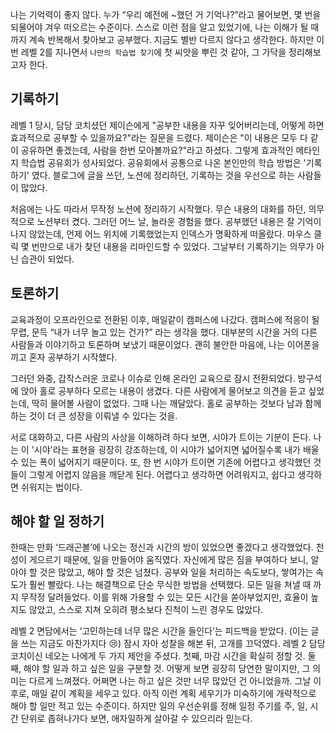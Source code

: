 나는 기억력이 좋지 않다. 누가 “우리 예전에 ~했던 거 기억나?”라고 물어보면, 몇 번을 되물어야 겨우 떠오르는 수준이다. 스스로 이런 점을 알고 있었기에, 나는 이해가 될 때까지 계속 반복해서 찾아보고 공부했다. 지금도 별반 다르지 않다고 생각한다. 하지만 이번 레벨 2를 지나면서 `나만의 학습법 찾기`에 첫 씨앗을 뿌린 것 같아, 그 가닥을 정리해보고자 한다.

## 기록하기

레벨 1 당시, 담당 코치셨던 제이슨에게 "공부한 내용을 자꾸 잊어버리는데, 어떻게 하면 효과적으로 공부할 수 있을까요?"라는 질문을 드렸다. 제이슨은 "이 내용은 모두 다 같이 공유하면 좋겠는데, 사람을 한번 모아볼까요?"라고 하셨다. 그렇게 효과적인 메타인지 학습법 공유회가 성사되었다. 공유회에서 공통으로 나온 본인만의 학습 방법은 '기록하기' 였다. 블로그에 글을 쓰던, 노션에 정리하던, 기록하는 것을 우선으로 하는 사람들이 많았다. 

처음에는 나도 따라서 무작정 노션에 정리하기 시작했다. 무슨 내용의 대화를 하던, 의무적으로 노션부터 켰다. 그러던 어느 날, 놀라운 경험을 했다. 공부했던 내용은 잘 기억이 나지 않았는데, 언제 어느 위치에 기록했었는지 인덱스가 명확하게 떠올랐다. 마우스 클릭 몇 번만으로 내가 찾던 내용을 리마인드할 수 있었다. 그날부터 기록하기는 의무가 아닌 습관이 되었다. 

## 토론하기

교육과정이 오프라인으로 전환된 이후, 매일같이 캠퍼스에 나갔다. 캠퍼스에 적응이 될 무렵, 문득 “내가 너무 놀고 있는 건가?” 라는 생각을 했다. 대부분의 시간을 거의 다른 사람들과 이야기하고 토론하며 보냈기 때문이었다. 괜히 불안한 마음에, 나는 이어폰을 끼고 혼자 공부하기 시작했다.

그러던 와중, 갑작스러운 코로나 이슈로 인해 온라인 교육으로 잠시 전환되었다. 방구석에 앉아 홀로 공부하다 모르는 내용이 생겼다. 다른 사람에게 물어보고 의견을 듣고 싶었는데, 딱히 물어볼 사람이 없었다. 그때 나는 깨달았다. 홀로 공부하는 것보다 남과 함께하는 것이 더 큰 성장을 이뤄낼 수 있다는 것을.

서로 대화하고, 다른 사람의 사상을 이해하려 하다 보면, 시야가 트이는 기분이 든다. 나는 이 '시야'라는 표현을 굉장히 강조하는데, 이 시야가 넓어지면 넓어질수록 내가 배울 수 있는 폭이 넓어지기 때문이다. 또, 한 번 시야가 트이면 기존에 어렵다고 생각했던 것들이 그렇게 어렵지 않음을 깨닫게 된다. 어렵다고 생각하면 어려워지고, 쉽다고 생각하면 쉬워지는 법이다.

## 해야 할 일 정하기

한때는 만화 ‘드래곤볼’에 나오는 정신과 시간의 방이 있었으면 좋겠다고 생각했었다. 천성이 게으르기 때문에, 일을 만들어야 움직였다. 자신에게 많은 짐을 부여하다 보니, 알아야 할 것은 많았고, 해야 할 것은 넘쳤다. 공부와 일을 처리하는 속도보다, 쌓여가는 속도가 훨씬 빨랐다. 나는 해결책으로 단순 무식한 방법을 선택했다. 모든 일을 쳐낼 때 까지 무작정 달려들었다. 이를 위해 가용할 수 있는 모든 시간을 쏟아부었지만, 효율이 높지도 않았고, 스스로 지쳐 오히려 평소보다 진척이 느린 경우도 많았다.

레벨 2 면담에서는 ‘고민하는데 너무 많은 시간을 들인다’는 피드백을 받았다. (이는 글을 쓰는 지금도 마찬가지다 😢) 잠시 자아 성찰을 해본 뒤, 고개를 끄덕였다. 레벨 2 담당 코치이신 네오는 나에게 두 가지 제안을 주셨다. 첫째, 마감 시간을 확실히 정할 것. 둘째, 해야 할 일과 하고 싶은 일을 구분할 것. 어떻게 보면 굉장히 당연한 말이지만, 그 의미는 다르게 느껴졌다. 어쩌면 나는 하고 싶은 것만 너무 많았던 건 아니었을까. 그날 이후로, 매일 같이 계획을 세우고 있다. 아직 이런 계획 세우기가 미숙하기에 개략적으로 해야 할 일만 적고 있는 수준이다. 하지만 일의 우선순위를 정해 일정 주기를 주, 일, 시간 단위로 좁혀나가다 보면, 애자일하게 살아갈 수 있으리라 믿는다.
